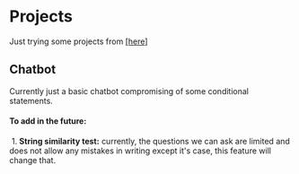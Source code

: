 # Projects
Just trying some projects from [[here]](https://github.com/karan/Projects-Solutions)

## Chatbot
Currently just a basic chatbot compromising of some conditional statements.
#### To add in the future:
  1. **String similarity test:** currently, the questions we can ask are limited and does not allow any mistakes in writing except it's case, this feature will change that.
  

